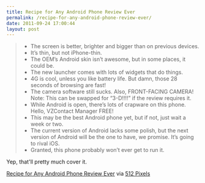 ```yaml
---
title: Recipe for Any Android Phone Review Ever
permalink: /recipe-for-any-android-phone-review-ever/
date: 2011-09-24 17:00:44
layout: post
---
```


>   * The screen is better, brighter and bigger than on previous devices.
>   * It’s thin, but not iPhone-thin.
>   * The OEM’s Android skin isn’t awesome, but in some places, it could be.
>   * The new launcher comes with lots of widgets that do things.
>   * 4G is cool, unless you like battery life. But damn, those 28 seconds of browsing are fast!
>   * The camera software still sucks. Also, FRONT-FACING CAMERA! Note: This can be swapped for “3-D!!!!” if the review requires it.
>   * While Android is open, there’s lots of crapware on this phone. Hello, VZContact Manager FREE!
>   * This may be the best Android phone yet, but if not, just wait a week or two.
>   * The current version of Android lacks some polish, but the next version of Android will be the one to have, we promise. It’s going to rival iOS. 
>   * Granted, this phone probably won’t ever get to run it.

Yep, that'll pretty much cover it. 

[Recipe for Any Android Phone Review Ever](http://512pixels.net/recipe-for-any-android-phone-review-ever/) via [512 Pixels](http://512pixels.net)